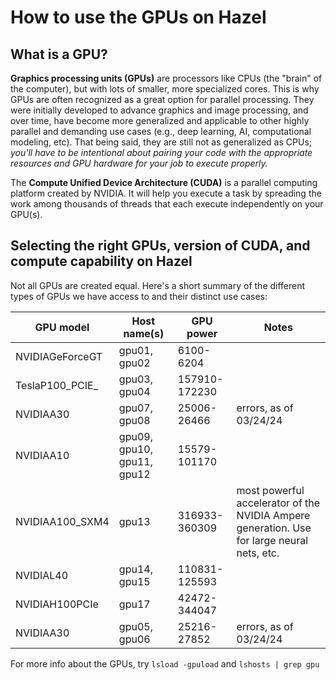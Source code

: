 # How to use the GPUs on Hazel

## What is a GPU?
**Graphics processing units (GPUs)** are processors like CPUs (the "brain" of the computer), but with lots of smaller, more specialized cores. This is why GPUs are often recognized as a great option for parallel processing. They were initially developed to advance graphics and image processing, and over time, have become more generalized and applicable to other highly parallel and demanding use cases (e.g., deep learning, AI, computational modeling, etc). That being said, they are still not as generalized as CPUs; _you'll have to be intentional about pairing your code with the appropriate resources and GPU hardware for your job to execute properly._

The **Compute Unified Device Architecture (CUDA)** is a parallel computing platform created by NVIDIA. It will help you execute a task by spreading the work among thousands of threads that each execute independently on your GPU(s). 

## Selecting the right GPUs, version of CUDA, and compute capability on Hazel
Not all GPUs are created equal. Here's a short summary of the different types of GPUs we have access to and their distinct use cases:

| GPU model 	| Host name(s) 	| GPU power 	| Notes 	|
|---	|---	|---	|---	|
| NVIDIAGeForceGT 	| gpu01, gpu02 	| 6100-6204 	|  	|
| TeslaP100_PCIE_ 	| gpu03, gpu04 	| 157910-172230 	|  	|
| NVIDIAA30 	| gpu07, gpu08 	| 25006-26466 	| errors, as of 03/24/24 	|
| NVIDIAA10 	| gpu09, gpu10, gpu11, gpu12 	| 15579-101170 	|  	|
| NVIDIAA100_SXM4 	| gpu13 	| 316933-360309 	|  most powerful accelerator of the NVIDIA Ampere generation. Use for large neural nets, etc.	|
| NVIDIAL40 	| gpu14, gpu15 	| 110831-125593 	|  	|
| NVIDIAH100PCIe 	| gpu17 	| 42472-344047 	|  	|
| NVIDIAA30 	| gpu05, gpu06 	| 25216-27852 	| errors, as of 03/24/24 	|

For more info about the GPUs, try ```lsload -gpuload``` and ```lshosts | grep gpu```

<more to come soon>
